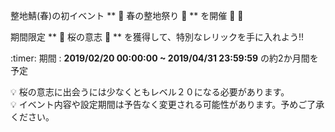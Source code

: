 整地鯖(春)の初イベント ** :cherry_blossom: 春の整地祭り :cherry_blossom: ** を開催 :tada: :tada:  

期間限定 ** :cherry_blossom: 桜の意志 :cherry_blossom: ** を獲得して、特別なレリックを手に入れよう!!  

:timer: 期間 : __2019/02/20 00:00:00 ~ 2019/04/31 23:59:59__ の約2か月間を予定  

:bulb: 桜の意志に出会うには少なくともレベル２０になる必要があります。  
:bulb: イベント内容や設定期間は予告なく変更される可能性があります。予めご了承ください。  